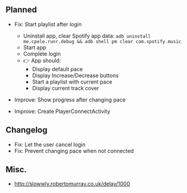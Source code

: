 ## Planned

- Fix: Start playlist after login
    - Uninstall app, clear Spotify app data: `adb uninstall me.cpele.runr.debug && adb shell pm clear com.spotify.music`
    - Start app
    - Complete login
    - 👉 App should:
        - Display default pace
        - Display Increase/Decrease buttons 
        - Start a playlist with current pace
        - Display current track cover

- Improve: Show progress after changing pace

- Improve: Create PlayerConnectActivity

## Changelog

- Fix: Let the user cancel login
- Fix: Prevent changing pace when not connected

## Misc.

- http://slowwly.robertomurray.co.uk/delay/1000
